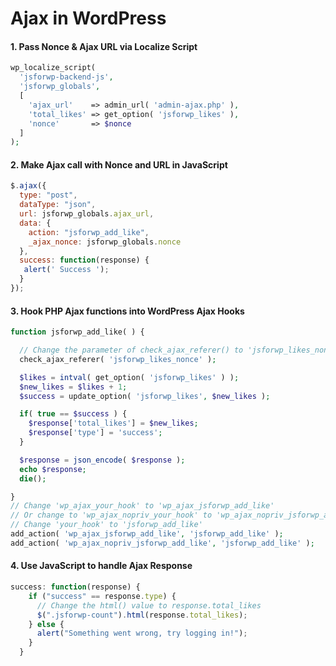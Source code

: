 # Ajax in WordPress

#### 1. Pass Nonce & Ajax URL via Localize Script

```php
wp_localize_script(
  'jsforwp-backend-js',
  'jsforwp_globals',
  [
    'ajax_url'    => admin_url( 'admin-ajax.php' ),
    'total_likes' => get_option( 'jsforwp_likes' ),
    'nonce'       => $nonce
  ]
);
```

#### 2. Make Ajax call with Nonce and URL in JavaScript

```js
$.ajax({
  type: "post",
  dataType: "json",
  url: jsforwp_globals.ajax_url,
  data: {
    action: "jsforwp_add_like",
    _ajax_nonce: jsforwp_globals.nonce
  },
  success: function(response) {
   alert(' Success ');
  }
});
```

#### 3. Hook PHP Ajax functions into WordPress Ajax Hooks

```php
function jsforwp_add_like( ) {

  // Change the parameter of check_ajax_referer() to 'jsforwp_likes_nonce'
  check_ajax_referer( 'jsforwp_likes_nonce' );

  $likes = intval( get_option( 'jsforwp_likes' ) );
  $new_likes = $likes + 1;
  $success = update_option( 'jsforwp_likes', $new_likes );

  if( true == $success ) {
    $response['total_likes'] = $new_likes;
    $response['type'] = 'success';
  }

  $response = json_encode( $response );
  echo $response;
  die();

}
// Change 'wp_ajax_your_hook' to 'wp_ajax_jsforwp_add_like'
// Or change to 'wp_ajax_nopriv_your_hook' to 'wp_ajax_nopriv_jsforwp_add_like'
// Change 'your_hook' to 'jsforwp_add_like'
add_action( 'wp_ajax_jsforwp_add_like', 'jsforwp_add_like' );
add_action( 'wp_ajax_nopriv_jsforwp_add_like', 'jsforwp_add_like' );
```


#### 4. Use JavaScript to handle Ajax Response

```js
success: function(response) {
    if ("success" == response.type) {
      // Change the html() value to response.total_likes
      $(".jsforwp-count").html(response.total_likes);
    } else {
      alert("Something went wrong, try logging in!");
    }
  }
```


  
  
